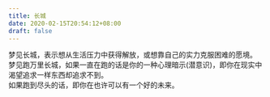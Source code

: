 ```yaml
---
title: 长城
date: 2020-02-15T20:54:12+08:00
draft: false
---
```


梦见长城，表示想从生活压力中获得解放，或想靠自己的实力克服困难的愿境。<br>
梦见跑万里长城，如果一直在跑的话是你的一种心理暗示(潜意识)，即你在现实中渴望追求一样东西却追求不到。<br>
如果跑到尽头的话，即你在也许可以有一个好的未来。<br>
